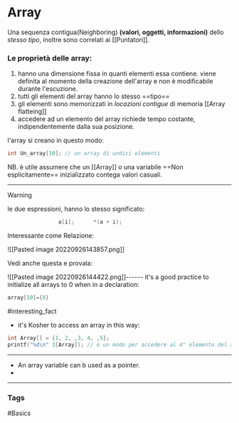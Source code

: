 # Array 
Una sequenza contigua(Neighboring) **(valori, oggetti, informazioni)** dello *stesso tipo*, inoltre sono correlati ai [[Puntatori]].

### Le proprietà delle array:
1. hanno una dimensione fissa in quanti elementi essa contiene. viene definita al momento della creazione dell'array e non è modificabile durante l'escuzione. 
2. tutti gli elementi del array hanno lo stesso ==tipo==
3. gli elementi sono memorizzati in *locazioni contigue* di memoria [[Array flatteing]]
4. accedere ad un elemento del array richiede tempo costante, indipendentemente dalla sua posizione. 

l'array si creano in questo modo: 
```c 
int Un_array[10]; // un array di undici elementi
```

NB. 
è utile assumere che un  [[Array]] o una variabile ==Non esplicitamente== inizializzato contega valori casuali. 

--- 
>[!warning]
>le due espressioni, hanno lo stesso significato:

```C
				a[i];      *(a + i);								
```


Interessante come Relazione: 

![[Pasted image 20220926143857.png]]

Vedi anche questa e provala: 

![[Pasted image 20220926144422.png]]------
it's a good practice to initialize all arrays to $0$ when in a declaration:
```c 
array[10]={0}
```
#interesting_fact 

- it's Kosher to access an array in this way:
```c 
int Array[] = {1, 2, ,3, 4, ,5};
printf("%d\n" 3[Array]); // è un modo per accedere al 4° elemento del array.
```
---
- An array variable can b used as a pointer.
- 

---
### Tags 
#Basics

